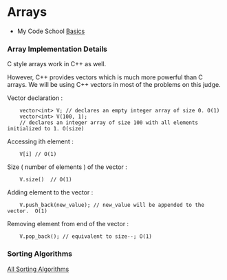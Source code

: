 # Arrays

 - My Code School [Basics](https://www.youtube.com/watch?v=h-HBipu_1P0&list=PL2_aWCzGMAwLZp6LMUKI3cc7pgGsasm2_)

### Array Implementation Details
C style arrays work in C++ as well.

However, C++ provides vectors which is much more powerful than C arrays. We will be using C++ vectors in most of the problems on this judge.

Vector declaration :

        vector<int> V; // declares an empty integer array of size 0. O(1)
        vector<int> V(100, 1);
        // declares an integer array of size 100 with all elements initialized to 1. O(size)
Accessing ith element :

        V[i] // O(1)
Size ( number of elements ) of the vector :

        V.size()  // O(1)
Adding element to the vector :

        V.push_back(new_value); // new_value will be appended to the vector.  O(1)
Removing element from end of the vector :

        V.pop_back(); // equivalent to size--; O(1)


### Sorting Algorithms

[All Sorting Algorithms](https://gist.github.com/arun-sudharsan/42b9e554fbd199dd60ac201fd8051b4c)